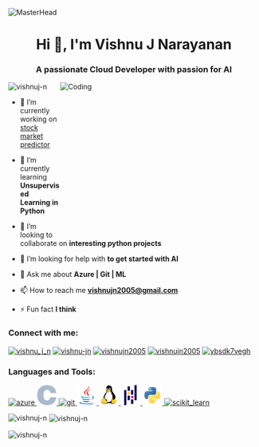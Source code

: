 ![MasterHead](https://github.com/user-attachments/assets/7834a2e7-5c0e-4b38-8fce-04c574a90cfc)

<h1 align="center">Hi 👋, I'm Vishnu J Narayanan</h1>
<h3 align="center">A passionate Cloud Developer with passion for AI</h3>
<img align="right" alt="Coding" width= "400" height="300" src="https://media.giphy.com/media/SWoSkN6DxTszqIKEqv/giphy.gif" alt="Coder GIF" >
<p align="left"> <img src="https://komarev.com/ghpvc/?username=vishnuj-n&label=Profile%20views&color=0e75b6&style=flat" alt="vishnuj-n" /> </p>

- 🔭 I’m currently working on [stock market predictor](https://github.com/Vishnuj-n/stock-market-predictor)

- 🌱 I’m currently learning **Unsupervised Learning in Python**

- 👯 I’m looking to collaborate on **interesting python projects**

- 🤝 I’m looking for help with **to get started with AI**

- 💬 Ask me about **Azure | Git | ML**

- 📫 How to reach me **vishnujn2005@gmail.com**

- ⚡ Fun fact **I think**

<h3 align="left">Connect with me:</h3>
<p align="left">
<a href="https://twitter.com/vishnu_j_n" target="blank"><img align="center" src="https://raw.githubusercontent.com/rahuldkjain/github-profile-readme-generator/master/src/images/icons/Social/twitter.svg" alt="vishnu_j_n" height="30" width="40" /></a>
<a href="https://linkedin.com/in/vishnu-jn" target="blank"><img align="center" src="https://raw.githubusercontent.com/rahuldkjain/github-profile-readme-generator/master/src/images/icons/Social/linked-in-alt.svg" alt="vishnu-jn" height="30" width="40" /></a>
<a href="https://kaggle.com/vishnujn2005" target="blank"><img align="center" src="https://raw.githubusercontent.com/rahuldkjain/github-profile-readme-generator/master/src/images/icons/Social/kaggle.svg" alt="vishnujn2005" height="30" width="40" /></a>
<a href="https://instagram.com/vishnujn2005" target="blank"><img align="center" src="https://raw.githubusercontent.com/rahuldkjain/github-profile-readme-generator/master/src/images/icons/Social/instagram.svg" alt="vishnujn2005" height="30" width="40" /></a>
<a href="https://www.leetcode.com/ybsdk7vegh" target="blank"><img align="center" src="https://raw.githubusercontent.com/rahuldkjain/github-profile-readme-generator/master/src/images/icons/Social/leet-code.svg" alt="ybsdk7vegh" height="30" width="40" /></a>
</p>

<h3 align="left">Languages and Tools:</h3>
<p align="left"> <a href="https://azure.microsoft.com/en-in/" target="_blank" rel="noreferrer"> <img src="https://www.vectorlogo.zone/logos/microsoft_azure/microsoft_azure-icon.svg" alt="azure" width="40" height="40"/> </a> <a href="https://www.cprogramming.com/" target="_blank" rel="noreferrer"> <img src="https://raw.githubusercontent.com/devicons/devicon/master/icons/c/c-original.svg" alt="c" width="40" height="40"/> </a> <a href="https://git-scm.com/" target="_blank" rel="noreferrer"> <img src="https://www.vectorlogo.zone/logos/git-scm/git-scm-icon.svg" alt="git" width="40" height="40"/> </a> <a href="https://www.java.com" target="_blank" rel="noreferrer"> <img src="https://raw.githubusercontent.com/devicons/devicon/master/icons/java/java-original.svg" alt="java" width="40" height="40"/> </a> <a href="https://www.linux.org/" target="_blank" rel="noreferrer"> <img src="https://raw.githubusercontent.com/devicons/devicon/master/icons/linux/linux-original.svg" alt="linux" width="40" height="40"/> </a> <a href="https://pandas.pydata.org/" target="_blank" rel="noreferrer"> <img src="https://raw.githubusercontent.com/devicons/devicon/2ae2a900d2f041da66e950e4d48052658d850630/icons/pandas/pandas-original.svg" alt="pandas" width="40" height="40"/> </a> <a href="https://www.python.org" target="_blank" rel="noreferrer"> <img src="https://raw.githubusercontent.com/devicons/devicon/master/icons/python/python-original.svg" alt="python" width="40" height="40"/> </a> <a href="https://scikit-learn.org/" target="_blank" rel="noreferrer"> <img src="https://upload.wikimedia.org/wikipedia/commons/0/05/Scikit_learn_logo_small.svg" alt="scikit_learn" width="40" height="40"/> </a> </p>

<p><img align="left" src="https://github-readme-stats.vercel.app/api/top-langs?username=vishnuj-n&show_icons=true&locale=en&layout=compact" alt="vishnuj-n" /></p>

<p>&nbsp;<img align="center" src="https://github-readme-stats.vercel.app/api?username=vishnuj-n&show_icons=true&locale=en" alt="vishnuj-n" /></p>
<p><img align="center" src="https://github-readme-streak-stats.herokuapp.com/?user=vishnuj-n&" alt="vishnuj-n" /></p>
